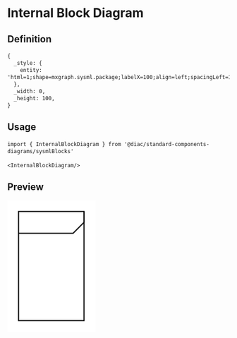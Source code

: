# Internal Block Diagram

## Definition

```
{
  _style: { 
    entity: 'html=1;shape=mxgraph.sysml.package;labelX=100;align=left;spacingLeft=10;html=1;overflow=fill;whiteSpace=wrap;recursiveResize=0;',
  },
  _width: 0,
  _height: 100,
}
```

## Usage

```
import { InternalBlockDiagram } from '@diac/standard-components-diagrams/sysmlBlocks'

<InternalBlockDiagram/>
```

## Preview

<img src="./internal-block-diagram.png" width="200"/>
